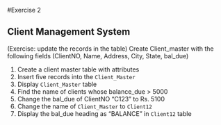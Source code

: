 #Exercise 2
## Client Management System

(Exercise: update the records in the table) Create Client_master with the following fields (ClientNO, Name, Address, City, State, bal_due)

1. Create a client master table with attributes
2. Insert five records into the `Client_Master`
3. Display `Client_Master` table
4. Find the name of clients whose balance_due > 5000
5. Change the bal_due of ClientNO “C123” to Rs. 5100
6. Change the name of `Client_Master` to `Client12`
7. Display the bal_due heading as “BALANCE” in `Client12` table
